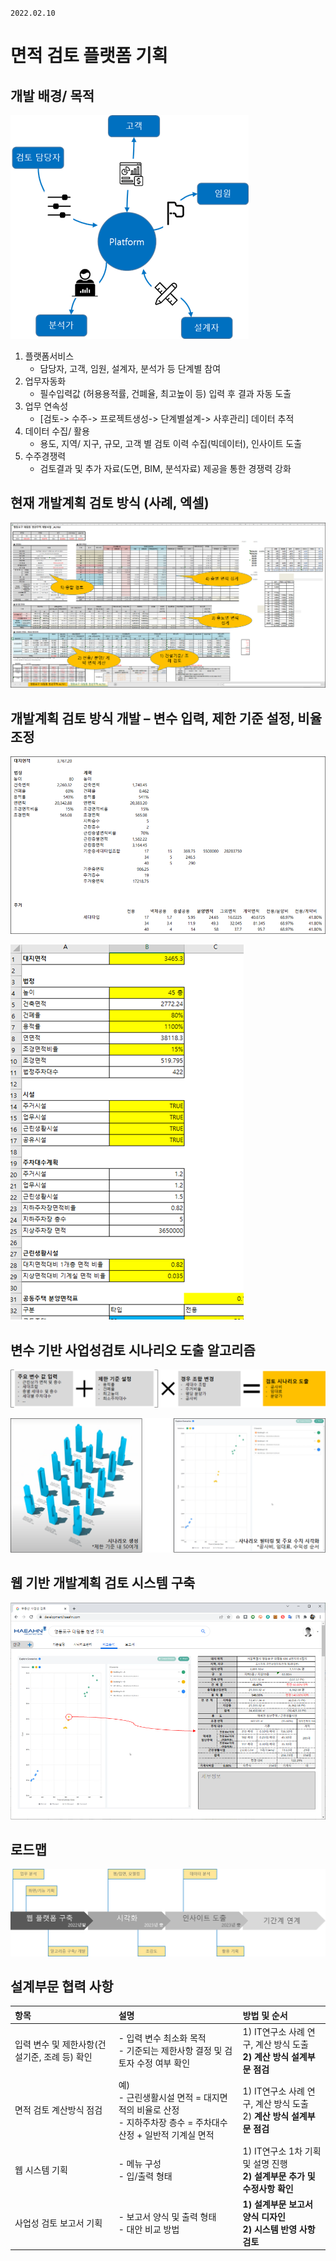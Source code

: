 `2022.02.10`

# 면적 검토 플랫폼 기획
## 개발 배경/ 목적
![](images/2022-02-16-13-47-51.png)
1. 플랫폼서비스
   - 담당자, 고객, 임원, 설계자, 분석가 등 단계별 참여
2. 업무자동화
   - 필수입력값 (허용용적률, 건폐율, 최고높이 등) 입력 후 결과 자동 도출
3. 업무 연속성
   - [검토-> 수주-> 프로젝트생성-> 단계별설계-> 사후관리] 데이터 추적 
4. 데이터 수집/ 활용
   - 용도, 지역/ 지구, 규모, 고객 별 검토 이력 수집(빅데이터), 인사이트 도출 
5. 수주경쟁력 
   - 검토결과 및 추가 자료(도면, BIM, 분석자료) 제공을 통한 경쟁력 강화

## 현재 개발계획 검토 방식 (사례, 엑셀)
![](images/2022-02-10-10-21-32.png)

## 개발계획 검토 방식 개발 – 변수 입력, 제한 기준 설정, 비율 조정
![](images/2022-02-10-10-21-52.png)

![](images/2022-02-16-13-49-55.png)

## 변수 기반 사업성검토 시나리오 도출 알고리즘
![](images/2022-02-10-10-22-07.png)

![](images/2022-02-10-10-22-17.png)

## 웹 기반 개발계획 검토 시스템 구축
![](images/2022-02-10-10-22-36.png)

## 로드맵
![](images/2022-02-16-13-50-25.png)

## 설계부문 협력 사항
| 항목 | 설명 | 방법 및 순서 |
|:---|:---|:---|
| 입력 변수 및 제한사항(건설기준, 조례 등) 확인  | - 입력 변수 최소화 목적<br>- 기준되는 제한사항 결정 및 검토자 수정 여부 확인  | 1) IT연구소 사례 연구, 계산 방식 도출<br>**2) 계산 방식 설계부문 점검**  |
| 면적 검토 계산방식 점검|예)<br>- 근린생활시설 면적 = 대지면적의 비율로 산정<br>- 지하주차장 층수 = 주차대수 산정 + 일반적 기계실 면적  | 1) IT연구소 사례 연구, 계산 방식 도출<br>2) **계산 방식 설계부문 점검**  | 1) IT연구소 사례 연구, 계산 방식 도출<br>**2) 계산 방식 설계부문 점검**  |
| 웹 시스템 기획  | - 메뉴 구성<br>- 입/출력 형태  | 1) IT연구소 1차 기획 및 설명 진행<br>**2) 설계부문 추가 및 수정사항 확인**  |
| 사업성 검토 보고서 기획  | - 보고서 양식 및 출력 형태<br>- 대안 비교 방법  | **1) 설계부문 보고서 양식 디자인<br>2) 시스템 반영 사항 검토**  |
